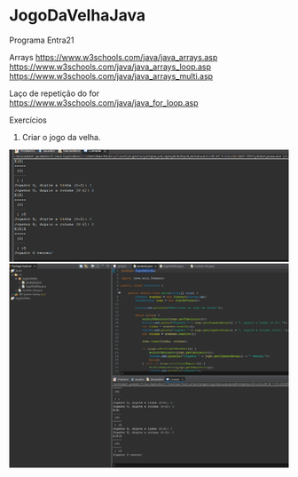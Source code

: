 # JogoDaVelhaJava
Programa Entra21

Arrays
https://www.w3schools.com/java/java_arrays.asp
https://www.w3schools.com/java/java_arrays_loop.asp
https://www.w3schools.com/java/java_arrays_multi.asp 

Laço de repetição do for
https://www.w3schools.com/java/java_for_loop.asp

Exercícios
1) Criar o jogo da velha.


<img src="jogoDaVelhaFace.png"/>
<br/>
<img src="jogoDavelha.png"/>
